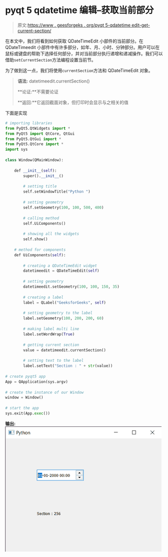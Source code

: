 # pyqt 5 qdatetime 编辑–获取当前部分

> 原文:[https://www . geesforgeks . org/pyqt 5-qdatetime edit-get-current-section/](https://www.geeksforgeeks.org/pyqt5-qdatetimeedit-getting-current-section/)

在本文中，我们将看到如何获取 QDateTimeEdit 小部件的当前部分。在 QDateTimeedit 小部件中有许多部分，如年、月、小时、分钟部分。用户可以在鼠标或键盘的帮助下选择任何部分，并对当前部分执行递增和递减操作。我们可以借助`setCurrentSection`方法编程设置当前节。

为了做到这一点，我们将使用`currentSection`方法和 QDateTimeEdit 对象。

> **语法:** datetimeedit.currentSection()
> 
> **论证:**不需要论证
> 
> **返回:**它返回截面对象，但打印时会显示与之相关的值

下面是实现

```py
# importing libraries
from PyQt5.QtWidgets import * 
from PyQt5 import QtCore, QtGui
from PyQt5.QtGui import * 
from PyQt5.QtCore import * 
import sys

class Window(QMainWindow):

    def __init__(self):
        super().__init__()

        # setting title
        self.setWindowTitle("Python ")

        # setting geometry
        self.setGeometry(100, 100, 500, 400)

        # calling method
        self.UiComponents()

        # showing all the widgets
        self.show()

    # method for components
    def UiComponents(self):

        # creating a QDateTimeEdit widget
        datetimeedit = QDateTimeEdit(self)

        # setting geometry
        datetimeedit.setGeometry(100, 100, 150, 35)

        # creating a label
        label = QLabel("GeeksforGeeks", self)

        # setting geometry to the label
        label.setGeometry(100, 200, 200, 60)

        # making label multi line
        label.setWordWrap(True)

        # getting current section
        value = datetimeedit.currentSection()

        # setting text to the label
        label.setText("Section : " + str(value))

# create pyqt5 app
App = QApplication(sys.argv)

# create the instance of our Window
window = Window()

# start the app
sys.exit(App.exec())
```

**输出:**
![](img/95ed768b4f86e0ea362af856f5144768.png)